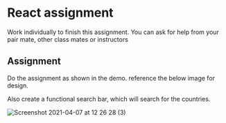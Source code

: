 # React assignment

Work individually to finish this assignment. You can ask for help from your pair mate, other class mates or instructors

## Assignment

Do the assignment as shown in the demo. reference the below image for design.

Also create a functional search bar, which will search for the countries.


![Screenshot 2021-04-07 at 12 26 28 (3)](https://user-images.githubusercontent.com/7606310/113845648-67fa0e80-979e-11eb-92e0-3bab60c66c5d.png)
